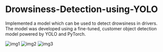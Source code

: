 # Drowsiness-Detection-using-YOLO
Implemented a model which can be used to detect drowsiness in drivers. The model was developed using a fine-tuned, customer object detection model powered by YOLO and  PyTorch.

![img1](https://user-images.githubusercontent.com/60025330/185804684-f44502b3-d0a2-4bcf-bb9d-359e72b7842f.jpeg)
![img2](https://user-images.githubusercontent.com/60025330/185804690-404283a9-3454-4f3f-86ef-7356effc103b.jpeg)
![img3](https://user-images.githubusercontent.com/60025330/185804691-0824f978-fcbf-45bd-acbf-4a4cccfd412c.jpeg)
